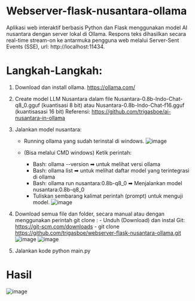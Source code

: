 # Webserver-flask-nusantara-ollama
Aplikasi web interaktif berbasis Python dan Flask menggunakan model AI nusantara dengan server lokal di Ollama. Respons teks dihasilkan secara real-time stream-on ke antarmuka pengguna web melalui Server-Sent Events (SSE), url: http://localhost:11434.

# Langkah-Langkah:
  1. Download dan install ollama. https://ollama.com/
  
  2. Create model LLM Nusantara dalam file Nusantara-0.8b-Indo-Chat-q8_0.gguf (kuantisasi 8 bit) atau Nusantara-0.8b-Indo-Chat-f16.gguf (kuantisasasi 16 bit)
     Referensi: https://github.com/trigasboe/ai-nusantara-in-ollama
  
  3. Jalankan model nusantara: 
       - Running ollama yang sudah terinstal di windows.
         ![image](https://github.com/user-attachments/assets/8c7a096f-5dde-41c1-a789-074feb44a65d)

       - (Bisa melalui CMD windows) Ketik perintah:
           - Bash: ollama --version                   ➡ untuk melihat versi ollama
           - Bash: ollama list                        ➡ untuk melihat daftar model yang terintegrasi di ollama
           - Bash: ollama run nusantara:0.8b-q8_0     ➡ Menjalankan model nusantara:0.8b-q8_0
           - Tuliskan sembarang kalimat perintah (prompt) untuk menguji model.
             ![image](https://github.com/user-attachments/assets/f273f244-9ec5-4b22-a2d3-d8ee71c8d039)
 
  4. Download semua file dan folder, secara manual atau dengan menggunakan perintah git clone :
           - Unduh (Download) dan instal Git:  https://git-scm.com/downloads
           - git clone https://github.com/trigasboe/webserver-flask-nusantara-ollama.git
             ![image](https://github.com/user-attachments/assets/4d18d8c0-406e-41cb-b1fa-15380a32b712)
             ![image](https://github.com/user-attachments/assets/66eaf3a3-f817-4109-994a-df52f860cf85)

  6. Jalankan kode python main.py
     
# Hasil
![image](https://github.com/user-attachments/assets/2610d81c-9d8c-4e42-9473-6d420d6b7649)

